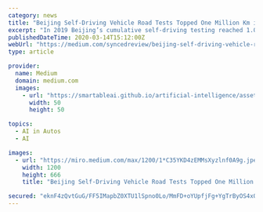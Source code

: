 ```yaml
---
category: news
title: "Beijing Self-Driving Vehicle Road Tests Topped One Million Km in 2019"
excerpt: "In 2019 Beijing’s cumulative self-driving testing reached 1.04 million kilometres — an equivalent to circling earth 20 times. Search-engine giant Baidu ranked first in autonomous vehicle ..."
publishedDateTime: 2020-03-14T15:12:00Z
webUrl: "https://medium.com/syncedreview/beijing-self-driving-vehicle-road-tests-topped-one-million-km-in-2019-80a6fd58b774"
type: article

provider:
  name: Medium
  domain: medium.com
  images:
    - url: "https://smartableai.github.io/artificial-intelligence/assets/images/organizations/medium.com-50x50.jpg"
      width: 50
      height: 50

topics:
  - AI in Autos
  - AI

images:
  - url: "https://miro.medium.com/max/1200/1*C35YKD4zEMMsXyzlnf0A9g.jpeg"
    width: 1200
    height: 666
    title: "Beijing Self-Driving Vehicle Road Tests Topped One Million Km in 2019"

secured: "eknF4zQvtGuG/FF5IMapbZ0XTU1lSpno0Lo/MmFD+oYUpfjFg+YgTrByOS4xQgV65+cWBFXGVOjVNPotPjklbryfQoGZGFO3ivtQgbtcSYBKPiX5EMk+I9M5lz/yWxbKWZg3zHALbI0ZylF4+XWkwNfVPlpySk2oDMLYV32pRNpdeVegCSHLDDbdCbV1Dwp5hrrUR1S+huYMe3ziQYFAmUot2irzf3N02ahTKq5vu7ozHGI9wEvkEO4PFqlj2YuMovJitUL4b8n2DJmY67pk0696tnOyOB/jF1c1T39l1pLCkJoKkayb20OBYhMvTjBF;cPEMHM0e1Pxzde1VPOTOxw=="
---
```


